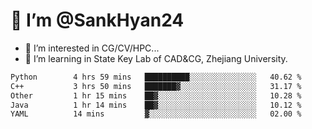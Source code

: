 # 👋 I’m @SankHyan24

- 👀 I’m interested in CG/CV/HPC...
- 🌱 I’m learning in State Key Lab of CAD&CG, Zhejiang University.

<!---
SankHyan24/SankHyan24 is a ✨ special ✨ repository because its `README.md` (this file) appears on your GitHub profile.
You can click the Preview link to take a look at your changes.
--->
<!--START_SECTION:waka-->

```txt
Python        4 hrs 59 mins   ██████████░░░░░░░░░░░░░░░   40.62 %
C++           3 hrs 50 mins   ███████▓░░░░░░░░░░░░░░░░░   31.17 %
Other         1 hr 15 mins    ██▓░░░░░░░░░░░░░░░░░░░░░░   10.28 %
Java          1 hr 14 mins    ██▓░░░░░░░░░░░░░░░░░░░░░░   10.12 %
YAML          14 mins         ▓░░░░░░░░░░░░░░░░░░░░░░░░   02.00 %
```

<!--END_SECTION:waka-->
